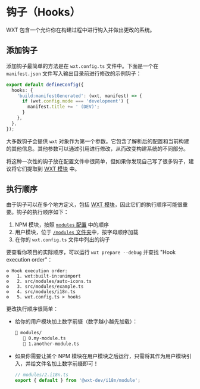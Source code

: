 # 钩子（Hooks）

WXT 包含一个允许你在构建过程中进行钩入并做出更改的系统。

## 添加钩子

添加钩子最简单的方法是在 `wxt.config.ts` 文件中。下面是一个在 `manifest.json` 文件写入输出目录前进行修改的示例钩子：

```ts [wxt.config.ts]
export default defineConfig({
  hooks: {
    'build:manifestGenerated': (wxt, manifest) => {
      if (wxt.config.mode === 'development') {
        manifest.title += ' (DEV)';
      }
    },
  },
});
```

大多数钩子会提供 `wxt` 对象作为第一个参数。它包含了解析后的配置和当前构建的其他信息。其他参数可以通过引用进行修改，从而改变构建系统的不同部分。

将这种一次性的钩子放在配置文件中很简单，但如果你发现自己写了很多钩子，建议将它们提取到 [WXT 模块](/guide/essentials/wxt-modules) 中。

## 执行顺序

由于钩子可以在多个地方定义，包括 [WXT 模块](/guide/essentials/wxt-modules)，因此它们的执行顺序可能很重要。钩子的执行顺序如下：

1. NPM 模块，按照 [`modules` 配置](/api/reference/wxt/interfaces/InlineConfig#modules) 中的顺序
2. 用户模块，位于 [`/modules` 文件夹](/guide/essentials/project-structure)中，按字母顺序加载
3. 在你的 `wxt.config.ts` 文件中列出的钩子

要查看你项目的实际顺序，可以运行 `wxt prepare --debug` 并查找 "Hook execution order"：

```plaintext
⚙ Hook execution order:
⚙   1. wxt:built-in:unimport
⚙   2. src/modules/auto-icons.ts
⚙   3. src/modules/example.ts
⚙   4. src/modules/i18n.ts
⚙   5. wxt.config.ts > hooks
```

更改执行顺序很简单：

- 给你的用户模块加上数字前缀（数字越小越先加载）：
  <!-- prettier-ignore -->
  ```html
  📁 modules/
     📄 0.my-module.ts
     📄 1.another-module.ts
  ```

- 如果你需要让某个 NPM 模块在用户模块之后运行，只需将其作为用户模块引入，并给文件名加上数字前缀即可！

  ```ts
  // modules/2.i18n.ts
  export { default } from '@wxt-dev/i18n/module';
  ```
